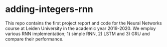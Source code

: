 # adding-integers-rnn
This repo contains the first project report and code for the Neural Networks course at Leiden University in 
the academic year 2019-2020. We employ various RNN implementation; 1) simple RNN, 2) LSTM and 3) GRU and compare 
their performance.
